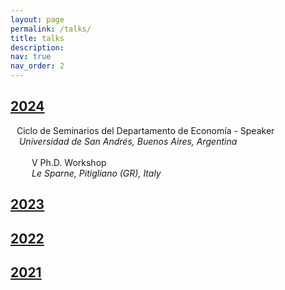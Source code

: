 ```yaml
---
layout: page
permalink: /talks/
title: talks
description:
nav: true
nav_order: 2
---
```


<div class="projects">
  <a id="2024" href="javascript:void(0);" onclick="toggleVisibility('2024-content')">
    <h2 class="category"> 2024 </h2>
  </a>
</div>

<!-- 2024 -->
<div id="2024-content" style="display: block;">
  
  <div style="display: flex; flex-direction: column; gap: 0;">
    <!-- First row: Person icon and seminar title -->
    <div style="display: flex; align-items: flex-start;">
        <i class="fa-solid fa-person-chalkboard" style="color: var(--global-theme-color);"></i>
        <span style="margin-left: 10px;">Ciclo de Seminarios del Departamento de Economía -
        <span style="color: var(--global-theme-color);">Speaker</span></span>
    </div>
    <!-- Second row: Location icon and location text -->
    <div style="display: flex; align-items: flex-start; margin-top: 0;">
        &nbsp;<i class="fa-solid fa-location-dot" style="color: var(--global-theme-color);"></i>
        <span style="margin-left: 10px;"><i>Universidad de San Andrés, Buenos Aires, Argentina</i></span>
    </div>
  </div>

<br>

  <div style="display: flex; flex-direction: column; gap: 0;">
    <!-- First row: Person icon and seminar title -->
    <div style="display: flex; align-items: center;">
        <div style="width: 24px; display: flex; justify-content: center;">
            <i class="fa-solid fa-person-chalkboard" style="color: var(--global-theme-color);"></i>
        </div>
        <span style="margin-left: 10px;">&#8548; Ph.D. Workshop</span>
    </div>
    <!-- Second row: Location icon and location text -->
    <div style="display: flex; align-items: center; margin-top: 0;">
        <div style="width: 24px; display: flex; justify-content: center;">
            <i class="fa-solid fa-location-dot" style="color: var(--global-theme-color);"></i>
        </div>
        <span style="margin-left: 10px;"><i>Le Sparne, Pitigliano (GR), Italy</i></span>
    </div>
  </div>

</div>
<!-- end -->

<div class="projects">
  <a id="2023" href="javascript:void(0);" onclick="toggleVisibility('2023-content')">
    <h2 class="category"> 2023 </h2>
  </a>
</div>

<!-- 2023 -->
<div id="2023-content" style="display: none;">

  <div style="display: flex; flex-direction: column; gap: 0;">
    <!-- First row: Person icon and seminar title -->
    <div style="display: flex; align-items: flex-start;">
        <i class="fa-solid fa-person-chalkboard" style="color: var(--global-theme-color);"></i>
        <span style="margin-left: 10px;">&#8547; Ph.D. Workshop -
        <span style="color: var(--global-theme-color);">Speaker</span></span>
    </div>
    <!-- Second row: Location icon and location text -->
    <div style="display: flex; align-items: flex-start; margin-top: 0;">
        <i class="fa-solid fa-location-dot" style="color: var(--global-theme-color);"></i>
        <span style="margin-left: 10px;"><i>Le Sparne, Pitigliano (GR), Italy</i></span>
    </div>
  </div>

  <br>

  <div style="display: flex; flex-direction: column; gap: 0;">
    <!-- First row: Person icon and seminar title -->
    <div style="display: flex; align-items: flex-start;">
        <i class="fa-solid fa-person-chalkboard" style="color: var(--global-theme-color);"></i>
        <span style="margin-left: 10px;">SAsCA Ph.D. Conference in Economics -
        <span style="color: var(--global-theme-color);">Speaker and discussant</span></span>
    </div>
    <!-- Second row: Location icon and location text -->
    <div style="display: flex; align-items: flex-start; margin-top: 0;">
        <i class="fa-solid fa-location-dot" style="color: var(--global-theme-color);"></i>
        <span style="margin-left: 10px;"><i>University of Sassari, Sassari, Italy</i></span>
    </div>
  </div>

  <br>

  <div style="display: flex; flex-direction: column; gap: 0;">
    <!-- First row: Person icon and seminar title -->
    <div style="display: flex; align-items: flex-start;">
        <i class="fa-solid fa-person-chalkboard" style="color: var(--global-theme-color);"></i>
        <span style="margin-left: 10px;">Workshop for Ph.D. Students In Economentrics and Empirical Economics (WEEE) -
        <span style="color: var(--global-theme-color);">Speaker</span></span>
    </div>
    <!-- Second row: Location icon and location text -->
    <div style="display: flex; align-items: flex-start; margin-top: 0;">
        <i class="fa-solid fa-location-dot" style="color: var(--global-theme-color);"></i>
        <span style="margin-left: 10px;"><i>Bertinoro (FC), Italy</i></span>
    </div>
  </div>

  <br>

  <div style="display: flex; flex-direction: column; gap: 0;">
    <!-- First row: Person icon and seminar title -->
    <div style="display: flex; align-items: flex-start;">
        <i class="fa-solid fa-person-chalkboard" style="color: var(--global-theme-color);"></i>
        <span style="margin-left: 10px;">Third Year Ph.D. Forum -
        <span style="color: var(--global-theme-color);">Speaker</span></span>
    </div>
    <!-- Second row: Location icon and location text -->
    <div style="display: flex; align-items: flex-start; margin-top: 0;">
        <i class="fa-solid fa-location-dot" style="color: var(--global-theme-color);"></i>
        <span style="margin-left: 10px;"><i>University of Bologna, Bologna, Italy</i></span>
    </div>
  </div>

  <br>

  <div style="display: flex; flex-direction: column; gap: 0;">
    <!-- First row: Person icon and seminar title -->
    <div style="display: flex; align-items: flex-start;">
        <i class="fa-solid fa-person-chalkboard" style="color: var(--global-theme-color);"></i>
        <span style="margin-left: 10px;">Presentation of <i>"A Modern Guide to the Economics of Crime"</i> by P. Buonanno, P. Vanin, and J. Vargas (Elgar, 2022) -
        <span style="color: var(--global-theme-color);">Discussant</span></span>
    </div>
    <!-- Second row: Location icon and location text -->
    <div style="display: flex; align-items: flex-start; margin-top: 0;">
        <i class="fa-solid fa-location-dot" style="color: var(--global-theme-color);"></i>
        <span style="margin-left: 10px;"><i>“Walter Bigiavi” Library, Bologna, Italy</i></span>
    </div>
  </div>

</div>
<!-- end -->

<div class="projects">
  <a id="2022" href="javascript:void(0);" onclick="toggleVisibility('2022-content')">
    <h2 class="category"> 2022 </h2>
  </a>
</div>

<!-- 2022 -->
<div id="2022-content" style="display: none;">

  <p style="padding-left: 10px;"> <span style="margin-left: -10px; color: var(--global-theme-color);">•</span> WiP Seminar - <span style="color: var(--global-theme-color);">Speaker</span> <br> <i style="font-size:10pt;">University of Bologna, Bologna, Italy</i> </p>
  
  <p style="padding-left: 10px"> <span style="margin-left: -10px; color: var(--global-theme-color);">•</span> &#8546; Ph.D. Workshop - <span style="color: var(--global-theme-color);">Speaker</span> <br> <i style="font-size:10pt;">Le Sparne, Pitigliano (GR), Italy</i> </p>
  
  <p style="padding-left: 10px;"> <span style="margin-left: -10px; color: var(--global-theme-color);">•</span> Second Year Ph.D. Forum - <span style="color: var(--global-theme-color);">Speaker</span> <br> <i style="font-size:10pt;">University of Bologna, Bologna, Italy</i> </p>

</div>
<!-- end -->

<div class="projects">
  <a id="2021" href="javascript:void(0);" onclick="toggleVisibility('2021-content')">
    <h2 class="category"> 2021 </h2>
  </a>
</div>

<!-- 2021 -->
<div id="2021-content" style="display: none;">

  <p style="padding-left: 10px;"> <span style="margin-left: -10px;color: var(--global-theme-color);">•</span> &#8545; Ph.D. Workshop - <span style="color: var(--global-theme-color);">Speaker</span> <br> <i style="font-size:10pt;">Le Sparne, Pitigliano (GR), Italy</i> </p>
  
  <p style="padding-left: 10px;"> <span style="margin-left: -10px; color: var(--global-theme-color);">•</span> First Year Ph.D. Forum - <span style="color: var(--global-theme-color);">Speaker</span> <br> <i style="font-size:10pt;">University of Bologna, Bologna, Italy</i> </p>
  
  <p style="padding-left: 10px;"> <span style="margin-left: -10px; color: var(--global-theme-color);">•</span> First Year Ph.D. Poster Session - <span style="color: var(--global-theme-color);">Speaker</span> <br> <i style="font-size:10pt;">University of Bologna, Bologna, Italy</i> </p>

</div>
<!-- end -->

<!-- Inline script -->
<script>
  function toggleVisibility(id) {
    var content = document.getElementById(id);
    if (content.style.display === "none") {
      content.style.display = "block";
    } else {
      content.style.display = "none";
    }
  }
</script>
